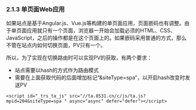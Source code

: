 ### 2.1.3 单页面Web应用

如果站点是基于Angular.js、Vue.js等构建的单页面应用，页面嵌码也有调整。由于单页面应用就只有一个页面，浏览器一开始会加载必须的HTML、CSS、JavaScript，之后的操作都是在这个页面上的。如果嵌码采用普通的方式，那么不管在站点内如何切换页面，PV只有一个。

所以，为了实现在切换路由时可以实现PV的获取，有两个要求：

* 站点需要以hash的方式作为路由模式
* 需要在上面获取代码的后面增加标记“&siteType=spa”，以开启hash改变时发送PV

```
<script id="_trs_ta_js" src="//ta.8531.cn/c/js/ta.js?mpid=204&siteType=spa " async="async" defer="defer"></script>
```



